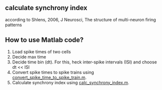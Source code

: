 ## calculate synchrony index 
according to Shlens, 2006, J Neurosci, The structure of multi-neuron firing patterns

## How to use Matlab code?
1. Load spike times of two cells
2. Decide max time 
3. Decide time bin (dt). For this, heck inter-spike intervals (ISI) and choose dt << ISI
4. Convert spike times to spike trains using [convert_spike_time_to_spike_train.m](convert_spike_time_to_spike_train.m).
5. Calculate synchrony index using [calc_synchrony_index.m](calc_synchrony_index.m).

